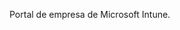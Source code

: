 <Token xmlns:xlink="http://www.w3.org/1999/xlink">Portal de empresa de Microsoft Intune.</Token>

<!--HONumber=Jun16_HO4-->


